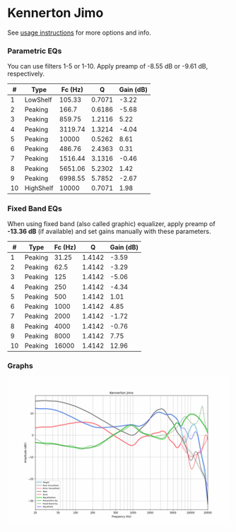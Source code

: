 # Kennerton Jimo
See [usage instructions](https://github.com/jaakkopasanen/AutoEq#usage) for more options and info.

### Parametric EQs
You can use filters 1-5 or 1-10. Apply preamp of -8.55 dB or -9.61 dB, respectively.

|   # | Type      |   Fc (Hz) |      Q |   Gain (dB) |
|-----|-----------|-----------|--------|-------------|
|   1 | LowShelf  |    105.33 | 0.7071 |       -3.22 |
|   2 | Peaking   |    166.7  | 0.6186 |       -5.68 |
|   3 | Peaking   |    859.75 | 1.2116 |        5.22 |
|   4 | Peaking   |   3119.74 | 1.3214 |       -4.04 |
|   5 | Peaking   |  10000    | 0.5262 |        8.61 |
|   6 | Peaking   |    486.76 | 2.4363 |        0.31 |
|   7 | Peaking   |   1516.44 | 3.1316 |       -0.46 |
|   8 | Peaking   |   5651.06 | 5.2302 |        1.42 |
|   9 | Peaking   |   6998.55 | 5.7852 |       -2.67 |
|  10 | HighShelf |  10000    | 0.7071 |        1.98 |

### Fixed Band EQs
When using fixed band (also called graphic) equalizer, apply preamp of **-13.36 dB** (if available) and set gains manually with these parameters.

|   # | Type    |   Fc (Hz) |      Q |   Gain (dB) |
|-----|---------|-----------|--------|-------------|
|   1 | Peaking |     31.25 | 1.4142 |       -3.59 |
|   2 | Peaking |     62.5  | 1.4142 |       -3.29 |
|   3 | Peaking |    125    | 1.4142 |       -5.06 |
|   4 | Peaking |    250    | 1.4142 |       -4.34 |
|   5 | Peaking |    500    | 1.4142 |        1.01 |
|   6 | Peaking |   1000    | 1.4142 |        4.85 |
|   7 | Peaking |   2000    | 1.4142 |       -1.72 |
|   8 | Peaking |   4000    | 1.4142 |       -0.76 |
|   9 | Peaking |   8000    | 1.4142 |        7.75 |
|  10 | Peaking |  16000    | 1.4142 |       12.96 |

### Graphs
![](./Kennerton%20Jimo.png)
